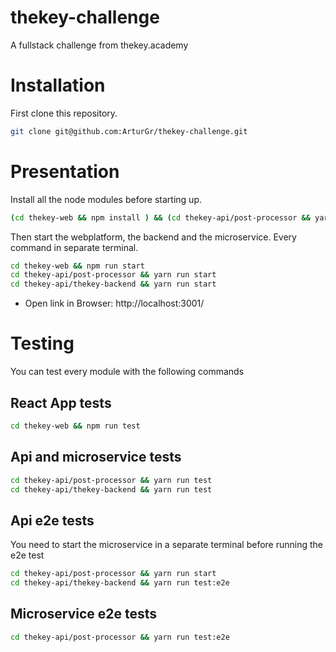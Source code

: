 # thekey-challenge
A fullstack challenge from thekey.academy

# Installation
First clone this repository.
```sh
git clone git@github.com:ArturGr/thekey-challenge.git
```

# Presentation
Install all the node modules before starting up.
```sh
(cd thekey-web && npm install ) && (cd thekey-api/post-processor && yarn ) && (cd thekey-api/thekey-backend && yarn )
```

Then start the webplatform, the backend and the microservice. Every command in separate terminal. 
```sh
cd thekey-web && npm run start
cd thekey-api/post-processor && yarn run start
cd thekey-api/thekey-backend && yarn run start
```

* Open link in Browser: http://localhost:3001/


# Testing
You can test every module with the following commands

## React App tests
```sh
cd thekey-web && npm run test
```

## Api and microservice tests
```sh
cd thekey-api/post-processor && yarn run test
cd thekey-api/thekey-backend && yarn run test
```

## Api e2e tests
You need to start the microservice in a separate terminal before running the e2e test 
```sh
cd thekey-api/post-processor && yarn run start
cd thekey-api/thekey-backend && yarn run test:e2e
```

## Microservice e2e tests 
```sh
cd thekey-api/post-processor && yarn run test:e2e
```